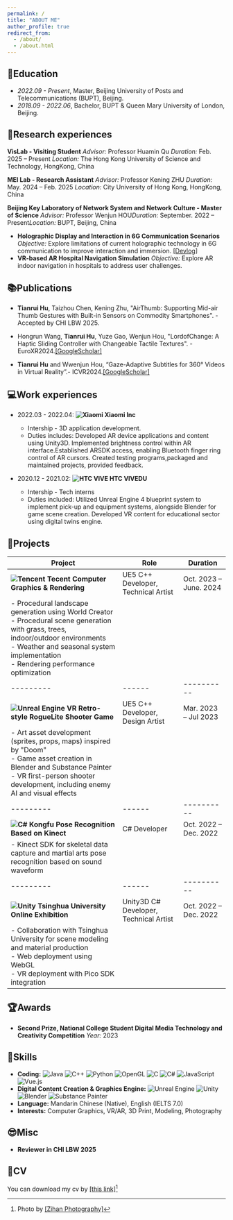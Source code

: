 ```yaml
---
permalink: /
title: "ABOUT ME"
author_profile: true
redirect_from: 
  - /about/
  - /about.html
---
```

## 📕Education

* *2022.09 - Present*, Master, Beijing University of Posts and Telecommunications (BUPT), Beijing.
* *2018.09 - 2022.06*, Bachelor, BUPT & Queen Mary University of London, Beijing.

## 🔬Research experiences

**VisLab - Visiting Student**
*Advisor:* Professor Huamin Qu
*Duration:* Feb. 2025 – Present
*Location:* The Hong Kong University of Science and Technology, HongKong, China

**MEI Lab - Research Assistant**
*Advisor:* Professor Kening ZHU
*Duration:* May. 2024 – Feb. 2025
*Location:* City University of Hong Kong, HongKong, China

**Beijing Key Laboratory of Network System and Network Culture - Master of Science**
*Advisor:* Professor Wenjun HOU*Duration:* September. 2022 – Present*Location:* BUPT, Beijing, China

- **Holographic Display and Interaction in 6G Communication Scenarios**
  *Objective:* Explore limitations of current holographic technology in 6G communication to improve interaction and immersion. [[Devlog]](https://www.bilibili.com/video/BV1Bh4y147mp/)
- **VR-based AR Hospital Navigation Simulation**
  *Objective:* Explore AR indoor navigation in hospitals to address user challenges.

## 📚Publications

* **Tianrui Hu**, Taizhou Chen, Kening Zhu, "AirThumb: Supporting Mid-air Thumb Gestures with Built-in Sensors on Commodity Smartphones". - Accepted by CHI LBW 2025.

* Hongrun Wang, **Tianrui Hu**, Yuze Gao, Wenjun Hou, "LordofChange: A Haptic Sliding Controller with Changeable Tactile Textures". - EuroXR2024.[[GoogleScholar]](https://scholar.google.com/citations?view_op=view_citation&hl=zh-CN&user=8pfKTFEAAAAJ&citation_for_view=8pfKTFEAAAAJ:u-x6o8ySG0sC)

* **Tianrui Hu** and Wwenjun Hou, “Gaze-Adaptive Subtitles for 360° Videos in Virtual Reality”.- ICVR2024.[[GoogleScholar]](https://scholar.google.com/citations?view_op=view_citation&hl=zh-CN&user=8pfKTFEAAAAJ&citation_for_view=8pfKTFEAAAAJ:d1gkVwhDpl0C)

## 💻Work experiences

* 2022.03 - 2022.04: **![Xiaomi](https://img.shields.io/badge/Xiaomi-%23FF6900.svg?style=for-the-badge&logo=xiaomi&logoColor=white) Xiaomi Inc**

  * Intership - 3D application development.
  * Duties includes: Developed AR device applications and content using Unity3D. Implemented brightness control within AR interface.Established ARSDK access, enabling Bluetooth finger ring control of AR cursors. Created testing programs,packaged and maintained projects, provided feedback.
* 2020.12 - 2021.02: **![HTC VIVE](https://img.shields.io/badge/HTC%20VIVEDU-%230047B3.svg?style=for-the-badge) HTC VIVEDU**

  * Intership - Tech interns
  * Duties included: Utilized Unreal Engine 4 blueprint system to implement pick-up and equipment systems, alongside Blender for game scene creation. Developed VR content for educational sector using digital twins engine.

## 💾Projects


| Project                                                                                                                                                                                                                       | Role                                   | Duration                |
| ----------------------------------------------------------------------------------------------------------------------------------------------------------------------------------------------------------------------------- | -------------------------------------- | ----------------------- |
| **![Tencent](https://img.shields.io/badge/Tencent-%2312B7F5?style=for-the-badge&logo=tencentqq&logoColor=white) Tecent Computer Graphics & Rendering**                                                                        | UE5 C++ Developer, Technical Artist    | Oct. 2023 – June. 2024 |
| - Procedural landscape generation using World Creator<br>- Procedural scene generation with grass, trees, indoor/outdoor environments<br>- Weather and seasonal system implementation<br>- Rendering performance optimization |                                        |                         |
| ---------                                                                                                                                                                                                                     | ------                                 | ----------              |
| **![Unreal Engine](https://img.shields.io/badge/Unreal%20Engine-313131?style=for-the-badge&logo=unreal-engine&logoColor=white) VR Retro-style RogueLite Shooter Game**                                                        | UE5 C++ Developer, Design Artist       | Mar. 2023 – Jul 2023   |
| - Art asset development (sprites, props, maps) inspired by "Doom"<br>- Game asset creation in Blender and Substance Painter<br>- VR first-person shooter development, including enemy AI and visual effects                   |                                        |                         |
| ---------                                                                                                                                                                                                                     | ------                                 | ----------              |
| **![C#](https://img.shields.io/badge/C%23-239120?style=for-the-badge&logo=c-sharp&logoColor=white) Kongfu Pose Recognition Based on Kinect**                                                                                  | C# Developer                           | Oct. 2022 – Dec. 2022  |
| - Kinect SDK for skeletal data capture and martial arts pose recognition based on sound waveform                                                                                                                              |                                        |                         |
| ---------                                                                                                                                                                                                                     | ------                                 | ----------              |
| **![Unity](https://img.shields.io/badge/Unity-000000?style=for-the-badge&logo=unity&logoColor=white) Tsinghua University Online Exhibition**                                                                                  | Unity3D C# Developer, Technical Artist | Oct. 2022 – Dec. 2022  |
| - Collaboration with Tsinghua University for scene modeling and material production<br>- Web deployment using WebGL<br>- VR deployment with Pico SDK integration                                                              |                                        |                         |

## 🏆Awards

- **Second Prize, National College Student Digital Media Technology and Creativity Competition**
  *Year:* 2023

## 🔑Skills

* **Coding:** ![Java](https://img.shields.io/badge/Java-ED8B00?style=flat&logo=openjdk&logoColor=white) ![C++](https://img.shields.io/badge/C++-00599C?style=flat&logo=c%2B%2B&logoColor=white) ![Python](https://img.shields.io/badge/Python-3776AB?style=flat&logo=python&logoColor=white) ![OpenGL](https://img.shields.io/badge/OpenGL-%23FFFFFF.svg?style=flat&logo=opengl) ![C](https://img.shields.io/badge/C-A8B9CC?style=flat&logo=c&logoColor=white) ![C#](https://img.shields.io/badge/C%23-239120?style=flat&logo=c-sharp&logoColor=white) ![JavaScript](https://img.shields.io/badge/JavaScript-F7DF1E?style=flat&logo=javascript&logoColor=black) ![Vue.js](https://img.shields.io/badge/Vue.js-4FC08D?style=flat&logo=vue.js&logoColor=white)
* **Digital Content Creation & Graphics Engine:** ![Unreal Engine](https://img.shields.io/badge/Unreal%20Engine-313131?style=flat&logo=unreal-engine&logoColor=white) ![Unity](https://img.shields.io/badge/Unity-000000?style=flat&logo=unity&logoColor=white) ![Blender](https://img.shields.io/badge/Blender-F5792A?style=flat&logo=blender&logoColor=white) ![Substance Painter](https://img.shields.io/badge/Substance%20Painter-1E3101?style=flat&logo=adobe&logoColor=green)
* **Language:** Mandarin Chinese (Native), English (IELTS 7.0)
* **Interests:** Computer Graphics, VR/AR, 3D Print, Modeling, Photography

## 😎Misc

- **Reviewer in CHI LBW 2025**

## 📃CV

You can download my cv by [[this link]](http://orangesflower.github.io/files/Tianrui_Hu_CV_.pdf)[^note]

<!-- 📚Publications
============

* T. Hu and W. Hou, “Gaze-Adaptive Subtitles for 360° Videos in Virtual Reality”.- Accepted by ICVR2024.

<ul>{% for post in site.publications reversed %}
{% include archive-single-cv.html %}
{% endfor %}</ul> -->

<!-- Talks
=====

<ul>{% for post in site.talks reversed %}
    {% include archive-single-talk-cv.html  %}
  {% endfor %}</ul>

Teaching
========

<ul>{% for post in site.teaching reversed %}
    {% include archive-single-cv.html %}
  {% endfor %}</ul>

Service and leadership
======================

* Currently signed in to 43 different slack teams
 -->

[^note]: Photo by [[Zihan Photography]](https://lizihanov17.github.io/)
